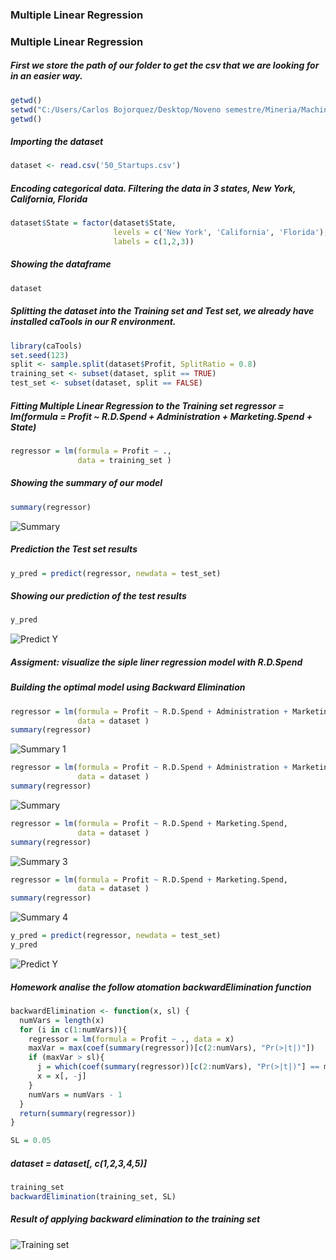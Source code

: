 ### Multiple Linear Regression

### Multiple Linear Regression

##### First we store the path of our folder to get the csv that we are looking for in an easier way.
```r
getwd()
setwd("C:/Users/Carlos Bojorquez/Desktop/Noveno semestre/Mineria/MachineLearning/MultipleLinearRegression")
getwd()
```

##### Importing the dataset
```r
dataset <- read.csv('50_Startups.csv')

```
##### Encoding categorical data. Filtering the data in 3 states, New York, California, Florida
```r
dataset$State = factor(dataset$State,
                       levels = c('New York', 'California', 'Florida'),
                       labels = c(1,2,3))
```
##### Showing the dataframe
```r
dataset
```

##### Splitting the dataset into the Training set and Test set, we already have installed caTools in our R environment.
```r
library(caTools)
set.seed(123)
split <- sample.split(dataset$Profit, SplitRatio = 0.8)
training_set <- subset(dataset, split == TRUE)
test_set <- subset(dataset, split == FALSE)
```

##### Fitting Multiple Linear Regression to the Training set regressor = lm(formula = Profit ~ R.D.Spend + Administration + Marketing.Spend + State)
```r
regressor = lm(formula = Profit ~ .,
               data = training_set )
```

##### Showing the summary of our model
```r
summary(regressor)

```
![Summary](https://lh3.googleusercontent.com/pw/ACtC-3dsrWmAkTeN4r-6c61RM7SKCwhq4QcGwuSAn2UL9U8pWos1tUWychLpKgN4H4y2EzzX1AxFEZ6CkeOgiBsoc_4D7tVgtkP101v92EW33V6wLVn6nsu49T38B0S6_TGJG49rrKWocPWkOqqI72J3ZDTB=w617-h460-no?authuser=1 "Summary")

##### Prediction the Test set results
```r
y_pred = predict(regressor, newdata = test_set)

```
##### Showing our prediction of the test results
```r
y_pred
```
![Predict Y](https://lh3.googleusercontent.com/pw/ACtC-3cUaAuTR77JrCCRDBhH_-756HuMKPm5eE4o_yZ8WYxa0Lmba-H6aAhQbQdHXywUcU02lMbP1SCZ5WyjuVPZJSfxy2WTpSLrjO63YHi0ZzOBRNIvbUYtx20AJt1GiQt_DvrnrLq_iWMOTxyRb6FCO1up=w986-h88-no?authuser=1 "Predict Y")

##### Assigment: visualize the siple liner regression model with R.D.Spend 

##### Building the optimal model using Backward Elimination
```r
regressor = lm(formula = Profit ~ R.D.Spend + Administration + Marketing.Spend + State,
               data = dataset )
summary(regressor)
```
![Summary 1](https://lh3.googleusercontent.com/pw/ACtC-3cziLkz1tp51orpakQCTzTNWOnxUs0_8Eu6IYWH6nyvQK1Wo2ZbUlctU0h1jo7FixYN3fQWwlWQWytGJJEyWo7LUbcMi6LnZle8TcSoC_4enclIMOtseXFNaUNAhWsS9uR21lG4x_wrYrvm97_Ew5kI=w687-h477-no?authuser=1 "Summary 1")

```r
regressor = lm(formula = Profit ~ R.D.Spend + Administration + Marketing.Spend,
               data = dataset )
summary(regressor)
```
![Summary](https://lh3.googleusercontent.com/pw/ACtC-3dArR-m4xuXY2BNkpGF3YioYvMkeoT8X6ZahFTyaKcwq_Ka_1rslAcm466NHdCcu1iR6Z_czxPS9reVcyETjac8Nzs8tZX0aWzV6ZUbJf0V9n_z8lxZ1-fSfhBJstFI2bvATMLSDk48Rf9d_Jp_-JcO=w668-h431-no?authuser=1 "Summary")

```r
regressor = lm(formula = Profit ~ R.D.Spend + Marketing.Spend,
               data = dataset )
summary(regressor)
```
![Summary 3](https://lh3.googleusercontent.com/pw/ACtC-3ft6ez4Q-gIm6h552r5maxQjC5G_lGdWQEPG8nBGok0Zs5oaTtdwD4hm-VboEXPmPx7l04QlDoHxjwGvzxhn3HvpPH7kYNs25lTvvVapCg-UsVikYuCbC612fDJS9xPV-OG6ulU7LHDO2aQz4ftsxug=w648-h390-no?authuser=1 "Summary 3")

```r
regressor = lm(formula = Profit ~ R.D.Spend + Marketing.Spend,
               data = dataset )
summary(regressor)
```
![Summary 4](https://lh3.googleusercontent.com/pw/ACtC-3fSrogDcARlvmbvvL5j6ZK2MNjQkhPXGaRYyFNfPyYf4xt92TWrQe2-liAlBQQ4gzZGZKNrEsUAUGuCj6JjfSUABH4bb4CSpWBDwsM9dgU3kpLHkXCAAG-rFeG6zlm9-r02sjVVcQzAP81kz3B4sb-c=w659-h384-no?authuser=1 "Summary 4")
```r
y_pred = predict(regressor, newdata = test_set)
y_pred
```
![Predict Y ](https://lh3.googleusercontent.com/pw/ACtC-3dA5q0D3jvAezpVgH6_L5iiLx44hITh_4AwxLLrz060ZbY1fBelnaKuS44cDq8z4UTsQRlfieh3JsbP6Z4DlUabfQwSHRLrKzcgwlHzSMdFLwx9HExPewmvTz3DDN313dre_6rLOPVMlPNazhiOE-MA=w986-h86-no?authuser=1 "Predict Y ")


##### Homework analise the follow atomation backwardElimination function 
```r
backwardElimination <- function(x, sl) {
  numVars = length(x)
  for (i in c(1:numVars)){
    regressor = lm(formula = Profit ~ ., data = x)
    maxVar = max(coef(summary(regressor))[c(2:numVars), "Pr(>|t|)"])
    if (maxVar > sl){
      j = which(coef(summary(regressor))[c(2:numVars), "Pr(>|t|)"] == maxVar)
      x = x[, -j]
    }
    numVars = numVars - 1
  }
  return(summary(regressor))
}

SL = 0.05
```
##### dataset = dataset[, c(1,2,3,4,5)]
```r
training_set
backwardElimination(training_set, SL)
```
##### Result of applying backward elimination to the training set
![Training set](https://lh3.googleusercontent.com/pw/ACtC-3fY_y4Jp800ATV7wwSoHe9KFVf1_o78l9vhDM2ML4vbCyot1Kf4XkfI3zOMq5rVEfV4LtWaCdJ2EGWA2aSWXSIpKjQO0OQR6jxRHYyq1Mg9oZSpcJ1i3XR2cgK6qGKMW9ygccCTb79looDEGndL1K8y=w617-h370-no?authuser=1 "Training set")
